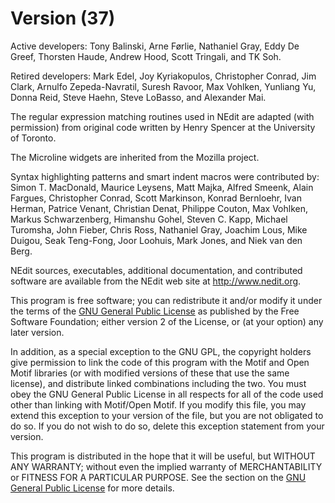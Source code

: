# Version (37)

Active developers: Tony Balinski, Arne Førlie, Nathaniel Gray, Eddy De
Greef, Thorsten Haude, Andrew Hood, Scott Tringali, and TK Soh.

Retired developers: Mark Edel, Joy Kyriakopulos, Christopher Conrad, Jim
Clark, Arnulfo Zepeda-Navratil, Suresh Ravoor, Max Vohlken, Yunliang Yu,
Donna Reid, Steve Haehn, Steve LoBasso, and Alexander Mai.

The regular expression matching routines used in NEdit are adapted (with
permission) from original code written by Henry Spencer at the
University of Toronto.

The Microline widgets are inherited from the Mozilla project.

Syntax highlighting patterns and smart indent macros were contributed
by: Simon T. MacDonald, Maurice Leysens, Matt Majka, Alfred Smeenk,
Alain Fargues, Christopher Conrad, Scott Markinson, Konrad Bernloehr,
Ivan Herman, Patrice Venant, Christian Denat, Philippe Couton, Max
Vohlken, Markus Schwarzenberg, Himanshu Gohel, Steven C. Kapp, Michael
Turomsha, John Fieber, Chris Ross, Nathaniel Gray, Joachim Lous, Mike
Duigou, Seak Teng-Fong, Joor Loohuis, Mark Jones, and Niek van den Berg.

NEdit sources, executables, additional documentation, and contributed
software are available from the NEdit web site at http://www.nedit.org.

This program is free software; you can redistribute it and/or modify it
under the terms of the [GNU General Public License](38.html) as
published by the Free Software Foundation; either version 2 of the
License, or (at your option) any later version.

In addition, as a special exception to the GNU GPL, the copyright
holders give permission to link the code of this program with the Motif
and Open Motif libraries (or with modified versions of these that use
the same license), and distribute linked combinations including the two.
You must obey the GNU General Public License in all respects for all of
the code used other than linking with Motif/Open Motif. If you modify
this file, you may extend this exception to your version of the file,
but you are not obligated to do so. If you do not wish to do so, delete
this exception statement from your version.

This program is distributed in the hope that it will be useful, but
WITHOUT ANY WARRANTY; without even the implied warranty of
MERCHANTABILITY or FITNESS FOR A PARTICULAR PURPOSE. See the section on
the [GNU General Public License](38.html) for more details.
